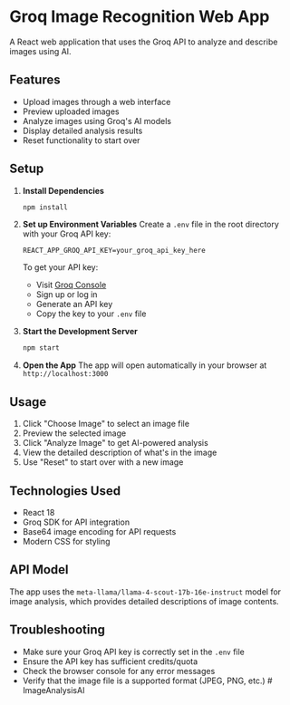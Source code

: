 # Groq Image Recognition Web App

A React web application that uses the Groq API to analyze and describe images using AI.

## Features

- Upload images through a web interface
- Preview uploaded images
- Analyze images using Groq's AI models
- Display detailed analysis results
- Reset functionality to start over

## Setup

1. **Install Dependencies**
   ```bash
   npm install
   ```

2. **Set up Environment Variables**
   Create a `.env` file in the root directory with your Groq API key:
   ```
   REACT_APP_GROQ_API_KEY=your_groq_api_key_here
   ```
   
   To get your API key:
   - Visit [Groq Console](https://console.groq.com/)
   - Sign up or log in
   - Generate an API key
   - Copy the key to your `.env` file

3. **Start the Development Server**
   ```bash
   npm start
   ```

4. **Open the App**
   The app will open automatically in your browser at `http://localhost:3000`

## Usage

1. Click "Choose Image" to select an image file
2. Preview the selected image
3. Click "Analyze Image" to get AI-powered analysis
4. View the detailed description of what's in the image
5. Use "Reset" to start over with a new image

## Technologies Used

- React 18
- Groq SDK for API integration
- Base64 image encoding for API requests
- Modern CSS for styling

## API Model

The app uses the `meta-llama/llama-4-scout-17b-16e-instruct` model for image analysis, which provides detailed descriptions of image contents.

## Troubleshooting

- Make sure your Groq API key is correctly set in the `.env` file
- Ensure the API key has sufficient credits/quota
- Check the browser console for any error messages
- Verify that the image file is a supported format (JPEG, PNG, etc.) # ImageAnalysisAI
